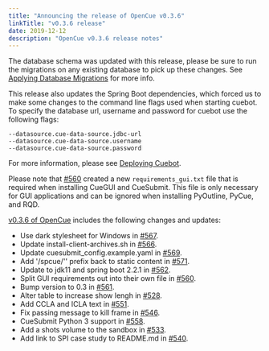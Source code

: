 ```yaml
---
title: "Announcing the release of OpenCue v0.3.6"
linkTitle: "v0.3.6 release"
date: 2019-12-12
description: "OpenCue v0.3.6 release notes"
---
```


The database schema was updated with this release, please be sure to run the migrations on any existing database to pick up these changes. See [Applying Database Migrations](/docs/other-guides/applying-database-migrations/) for more info.


This release also updates the Spring Boot dependencies, which forced us to make some changes to the command line flags used when starting cuebot. To specify the database url, username and password for cuebot use the following flags:

```
--datasource.cue-data-source.jdbc-url
--datasource.cue-data-source.username
--datasource.cue-data-source.password
```

For more information, please see [Deploying Cuebot](/docs/getting-started/deploying-cuebot/).


Please note that [#560](https://github.com/AcademySoftwareFoundation/OpenCue/pull/560) created a new `requirements_gui.txt` file that is required when installing CueGUI and CueSubmit. This file is only necessary for GUI applications and can be ignored when installing PyOutline, PyCue, and RQD.


[v0.3.6 of OpenCue](https://github.com/AcademySoftwareFoundation/OpenCue/releases/tag/0.3.6)
includes the following changes and updates:

*   Use dark stylesheet for Windows in [#567](https://github.com/AcademySoftwareFoundation/OpenCue/pull/567).
*   Update install-client-archives.sh in [#566](https://github.com/AcademySoftwareFoundation/OpenCue/pull/566).
*   Update cuesubmit_config.example.yaml in [#569](https://github.com/AcademySoftwareFoundation/OpenCue/pull/569).
*   Add '/spcue/'' prefix back to static content in [#571](https://github.com/AcademySoftwareFoundation/OpenCue/pull/571).
*   Update to jdk11 and spring boot 2.2.1 in [#562](https://github.com/AcademySoftwareFoundation/OpenCue/pull/562).
*   Split GUI requirements out into their own file in [#560](https://github.com/AcademySoftwareFoundation/OpenCue/pull/560).
*   Bump version to 0.3 in [#561](https://github.com/AcademySoftwareFoundation/OpenCue/pull/561).
*   Alter table to increase show lengh in [#528](https://github.com/AcademySoftwareFoundation/OpenCue/pull/528).
*   Add CCLA and ICLA text in [#551](https://github.com/AcademySoftwareFoundation/OpenCue/pull/551).
*   Fix passing message to kill frame in [#546](https://github.com/AcademySoftwareFoundation/OpenCue/pull/546).
*   CueSubmit Python 3 support in [#558](https://github.com/AcademySoftwareFoundation/OpenCue/pull/558).
*   Add a shots volume to the sandbox in [#533](https://github.com/AcademySoftwareFoundation/OpenCue/pull/533).
*   Add link to SPI case study to README.md in [#540](https://github.com/AcademySoftwareFoundation/OpenCue/pull/540).
